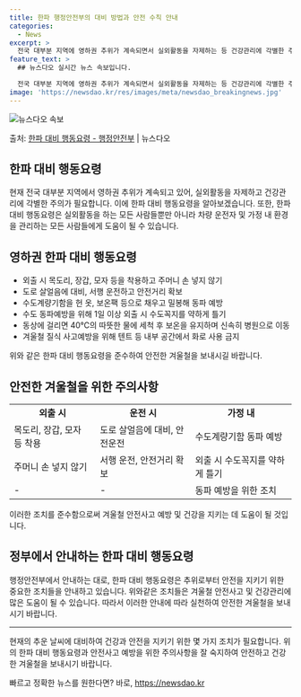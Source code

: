 ```yaml
---
title: 한파 행정안전부의 대비 방법과 안전 수칙 안내
categories:
  - News
excerpt: >
  전국 대부분 지역에 영하권 추위가 계속되면서 실외활동을 자제하는 등 건강관리에 각별한 주의가 필요하다. 한파…
feature_text: >
  ## 뉴스다오 실시간 뉴스 속보입니다.

  전국 대부분 지역에 영하권 추위가 계속되면서 실외활동을 자제하는 등 건강관리에 각별한 주의가 필요하다. 한파…
image: 'https://newsdao.kr/res/images/meta/newsdao_breakingnews.jpg'
---
```


![뉴스다오 속보](https://newsdao.kr/res/images/meta/newsdao_breakingnews.jpg)

<p>출처: <a href="https://newsdao.kr/3053" rel="dofollow">한파 대비 행동요령 - 행정안전부</a> | 뉴스다오</p>

<h2 data-ke-size="size26">한파 대비 행동요령</h2>

<p data-ke-size="size16">현재 전국 대부분 지역에서 영하권 추위가 계속되고 있어, 실외활동을 자제하고 건강관리에 각별한 주의가 필요합니다. 이에 한파 대비 행동요령을 알아보겠습니다. 또한, 한파 대비 행동요령은 실외활동을 하는 모든 사람들뿐만 아니라 차량 운전자 및 가정 내 환경을 관리하는 모든 사람들에게 도움이 될 수 있습니다.</p>

<h2 data-ke-size="size24">영하권 한파 대비 행동요령</h2>

<ul>
  <li>외출 시 목도리, 장갑, 모자 등을 착용하고 주머니 손 넣지 않기</li>
  <li>도로 살얼음에 대비, 서행 운전하고 안전거리 확보</li>
  <li>수도계량기함을 헌 옷, 보온팩 등으로 채우고 밀봉해 동파 예방</li>
  <li>수도 동파예방을 위해 1일 이상 외출 시 수도꼭지를 약하게 틀기</li>
  <li>동상에 걸리면 40℃의 따뜻한 물에 세척 후 보온을 유지하며 신속히 병원으로 이동</li>
  <li>겨울철 질식 사고예방을 위해 텐트 등 내부 공간에서 화로 사용 금지</li>
</ul>

<p data-ke-size="size16">위와 같은 한파 대비 행동요령을 준수하여 안전한 겨울철을 보내시길 바랍니다.</p>

<h2 data-ke-size="size24">안전한 겨울철을 위한 주의사항</h2>

<table>
    <tr>
        <td style="text-align: center; height: 17px;"><b>외출 시</b></td>
        <td style="text-align: center; height: 17px;"><b>운전 시</b></td>
        <td style="text-align: center; height: 17px;"><b>가정 내</b></td>
    </tr>
    <tr>
        <td>목도리, 장갑, 모자 등 착용</td>
        <td>도로 살얼음에 대비, 안전운전</td>
        <td>수도계량기함 동파 예방</td>
    </tr>
    <tr>
        <td>주머니 손 넣지 않기</td>
        <td>서행 운전, 안전거리 확보</td>
        <td>외출 시 수도꼭지를 약하게 틀기</td>
    </tr>
    <tr>
        <td>-</td>
        <td>-</td>
        <td>동파 예방을 위한 조치</td>
    </tr>
</table>

<p data-ke-size="size16">이러한 조치를 준수함으로써 겨울철 안전사고 예방 및 건강을 지키는 데 도움이 될 것입니다.</p>

<h2 data-ke-size="size24">정부에서 안내하는 한파 대비 행동요령</h2>

<p data-ke-size="size16">
  행정안전부에서 안내하는 대로, 한파 대비 행동요령은 추위로부터 안전을 지키기 위한 중요한 조치들을 안내하고 있습니다. 
  위와같은 조치들은 겨울철 안전사고 및 건강관리에 많은 도움이 될 수 있습니다. 
  따라서 이러한 안내에 따라 실천하여 안전한 겨울철을 보내시기 바랍니다.
</p>

<hr>

<p data-ke-size="size16">현재의 추운 날씨에 대비하여 건강과 안전을 지키기 위한 몇 가지 조치가 필요합니다. 위의 한파 대비 행동요령과 안전사고 예방을 위한 주의사항을 잘 숙지하여 안전하고 건강한 겨울철을 보내시기 바랍니다.</p> 

빠르고 정확한 뉴스를 원한다면? 바로, <a href="https://newsdao.kr" rel="dofollow">https://newsdao.kr</a>


    
